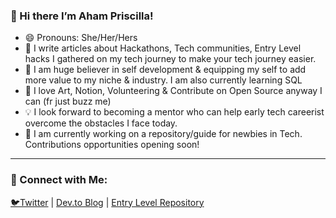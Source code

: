 ### 👋 Hi there I’m Aham Priscilla! 
- 😄 Pronouns: She/Her/Hers
- 👀 I write articles about Hackathons, Tech communities, Entry Level hacks I gathered on my tech journey to make your tech journey easier.
- 🌱 I am huge believer in self development & equipping my self to add more value to my niche & industry. I am also currently learning SQL
- 💞️ I love Art, Notion, Volunteering & Contribute on Open Source anyway I can (fr just buzz me)
- 💡 I look forward to becoming a mentor who can help early tech careerist overcome the obstacles I face today.
- 🚧 I am currently working on a repository/guide for newbies in Tech. Contributions opportunities opening soon!
_____________________

### 🤝 Connect with Me:
[🐦Twitter](https://twitter.com/AhamPriscilla) | [Dev.to Blog](https://dev.to/ahampriscilla) | [Entry Level Repository](https://rb.gy/vbda6d)

<!--
**AhamPriscilla/AhamPriscilla** is a ✨ _special_ ✨ repository because its `README.md` (this file) appears on your GitHub profile.

